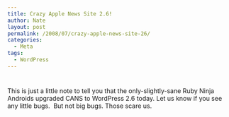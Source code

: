 ```yaml
---
title: Crazy Apple News Site 2.6!
author: Nate
layout: post
permalink: /2008/07/crazy-apple-news-site-26/
categories:
  - Meta
tags:
  - WordPress
---
```

# 

This is just a little note to tell you that the only-slightly-sane Ruby Ninja Androids upgraded CANS to WordPress 2.6 today. Let us know if you see any little bugs.  But not big bugs. Those scare us.